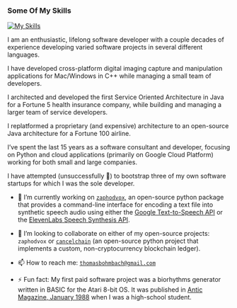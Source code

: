 ### Some Of My Skills

[![My Skills](https://skillicons.dev/icons?i=python,js,html,css,svg,bootstrap,flask,django,react,vue,postgres,sqlite,redis,rabbitmq,gcp,git,github,go,c,cpp,nodejs,java,docker,kubernetes,bash,regex,firebase,ai,sklearn,opencv,linux,raspberrypi,nginx,terraform,vscode,wordpress)](https://skillicons.dev)

I am an enthusiastic, lifelong software developer with a couple decades of experience developing varied software projects in several different languages.

I have developed cross-platform digital imaging capture and manipulation applications for Mac/Windows in C++ while managing a small team of developers.

I architected and developed the first Service Oriented Architecture in Java for a Fortune 5 health insurance company, while building and managing a larger team of service developers.

I replatformed a proprietary (and expensive) architecture to an open-source Java architecture for a Fortune 100 airline.

I’ve spent the last 15 years as a software consultant and developer, focusing on Python and cloud applications (primarily on Google Cloud Platform) working for both small and large companies. 

I have attempted (unsuccessfully 🙁) to bootstrap three of my own software startups for which I was the sole developer.

- 🔭 I’m currently working on [`zaphodvox`](https://github.com/gumptionthomas/zaphodvox), an open-source python package that provides a command-line interface for encoding a text file into synthetic speech audio using either the [Google Text-to-Speech API](https://cloud.google.com/text-to-speech/docs) or the [ElevenLabs Speech Synthesis API](https://elevenlabs.io/docs).

- 👯 I’m looking to collaborate on either of my open-source projects: `zaphodvox` or [`cancelchain`](https://github.com/cancelchain/cancelchain) (an open-source python project that implements a custom, non-cryptocurrency blockchain ledger).

- 📫 How to reach me: [`thomasbohmbach@gmail.com`](mailto:thomasbohmbach@gmail.com)

- ⚡ Fun fact: My first paid software project was a biorhythms generator written in BASIC for the Atari 8-bit OS. It was published in [Antic Magazine, January 1988](https://archive.org/details/1988-01-anticmagazine) when I was a high-school student.

<!--
**gumptionthomas/gumptionthomas** is a ✨ _special_ ✨ repository because its `README.md` (this file) appears on your GitHub profile.

Here are some ideas to get you started:

- 🔭 I’m currently working on ...
- 🌱 I’m currently learning ...
- 👯 I’m looking to collaborate on ...
- 🤔 I’m looking for help with ...
- 💬 Ask me about ...
- 📫 How to reach me: ...
- 😄 Pronouns: ...
- ⚡ Fun fact: ...
-->
